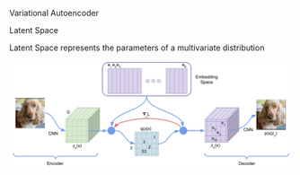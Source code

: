 



Variational Autoencoder 


Latent Space 

Latent Space represents the parameters of a multivariate distribution

![alt text](image.png)

